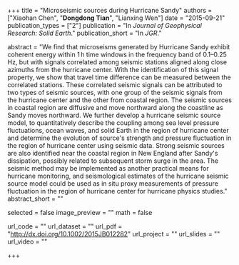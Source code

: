 +++
title = "Microseismic sources during Hurricane Sandy"
authors = ["Xiaohan Chen", "**Dongdong Tian**", "Lianxing Wen"]
date = "2015-09-21"
publication_types = ["2"]
publication = "In *Journal of Geophysical Research: Solid Earth*."
publication_short = "In *JGR*."

abstract = "We find that microseisms generated by Hurricane Sandy exhibit coherent energy within 1 h time windows in the frequency band of 0.1–0.25 Hz, but with signals correlated among seismic stations aligned along close azimuths from the hurricane center. With the identification of this signal property, we show that travel time difference can be measured between the correlated stations. These correlated seismic signals can be attributed to two types of seismic sources, with one group of the seismic signals from the hurricane center and the other from coastal region. The seismic sources in coastal region are diffusive and move northward along the coastline as Sandy moves northward. We further develop a hurricane seismic source model, to quantitatively describe the coupling among sea level pressure fluctuations, ocean waves, and solid Earth in the region of hurricane center and determine the evolution of source's strength and pressure fluctuation in the region of hurricane center using seismic data. Strong seismic sources are also identified near the coastal region in New England after Sandy's dissipation, possibly related to subsequent storm surge in the area. The seismic method may be implemented as another practical means for hurricane monitoring, and seismological estimates of the hurricane seismic source model could be used as in situ proxy measurements of pressure fluctuation in the region of hurricane center for hurricane physics studies."
abstract_short = ""

selected = false
image_preview = ""
math = false

url_code = ""
url_dataset = ""
url_pdf = "http://dx.doi.org/10.1002/2015JB012282"
url_project = ""
url_slides = ""
url_video = ""

+++
